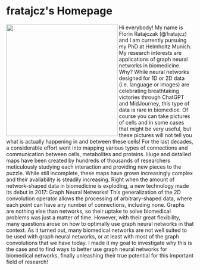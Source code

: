 # fratajcz's Homepage

<img align="left" src="image140.png" width=300px> 
Hi everybody! My name is Florin Ratajczak (@fratajcz) and I am currently pursuing my PhD at Helmholtz Munich. My research interests are applications of graph neural networks in biomedicine. Why? While neural networks designed for 1D or 2D data (i.e. language or images) are celebrating breathtaking victories through ChatGPT and MidJourney, this type of data is rare in biomedice. Of course you can take pictures of cells and in some cases that might be very useful, but these pictures will not tell you what is actually happening in and between these cells! For the last decades, a considerable effort went into mapping various types of connections and communication between cells, metabolites and proteins. Huge and detailed maps have been created by hundreds of thousands of researchers meticulously studying each interaction and providing new pieces to the puzzle. While still incomplete, these maps have grown increasingly complex and their availability is steadily increasing. Right when the amount of network-shaped data in biomedicine is exploding, a new technology made its debut in 2017: Graph Neural Networks! This generalization of the 2D convolution operator allows the processing of arbitrary-shaped data, where each point can have any number of connections, including none. Graphs are nothing else than networks, so their uptake to solve biomedical problems was just a matter of time. However, with their great flexibility, many questions arose on how to optimally use graph neural networks in that context. As it turned out, many biomedical networks are not well suited to be used with graph neural networks, or at least with most of the graph convolutions that we have today. I made it my goal to investigate why this is the case and to find ways to better use graph neural networks for biomedical networks, finally unleashing their true potential for this important field of research!
